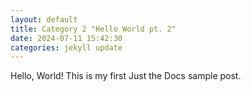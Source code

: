 ```yaml
---
layout: default
title: Category 2 "Hello World pt. 2"
date: 2024-07-11 15:42:30
categories: jekyll update
---
```

Hello, World! This is my first Just the Docs sample post.
